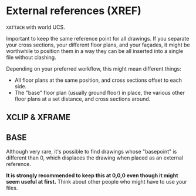 # External references (XREF)

`XATTACH` with world UCS.

Important to keep the same reference point for all drawings. If you separate your cross sections, your different floor plans, and your façades, it might be worthwhile to position them in a way they can be all inserted into a single file without clashing.

Depending on your preferred workflow, this might mean different things:
- All floor plans at the same position, and cross sections offset to each side.
- The "base" floor plan (usually ground floor) in place, the various other floor plans at a set distance, and cross sections around.


## XCLIP & XFRAME

## BASE

Although very rare, it's possible to find drawings whose "basepoint" is different than 0, which displaces the drawing when placed as an external reference.

**It is strongly recommended to keep this at 0,0,0 even though it might seem useful at first.** Think about other people who might have to use your files.